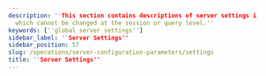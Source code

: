 ```yaml
---
description: ''This section contains descriptions of server settings i.e settings
  which cannot be changed at the session or query level.''
keywords: [''global server settings'']
sidebar_label: ''Server Settings''
sidebar_position: 57
slug: /operations/server-configuration-parameters/settings
title: ''Server Settings''
---
```


<!-- NOTE: The settings in this file are autogenerated
For more information see: ["Generating documentation from source code"](https://github.com/ClickHouse/clickhouse-docs/blob/main/contribute/autogenerated-documentation-from-source.md)
-->
